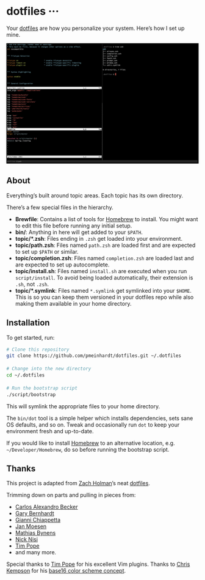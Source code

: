 # dotfiles ···

Your [dotfiles](https://dotfiles.github.io/) are how you personalize your system. Here’s how I set up mine.

![screenshot](./screenshot.png)

## About

Everything’s built around topic areas. Each topic has its own directory.

There’s a few special files in the hierarchy.

- **Brewfile**: Contains a list of tools for [Homebrew](https://github.com/Homebrew/brew) to install. You might want to edit this file before running any initial setup.
- **bin/**: Anything in here will get added to your `$PATH`.
- **topic/\*.zsh**: Files ending in `.zsh` get loaded into your environment.
- **topic/path.zsh**: Files named `path.zsh` are loaded first and are expected to set up `$PATH` or similar.
- **topic/completion.zsh**: Files named `completion.zsh` are loaded last and are expected to set up autocomplete.
- **topic/install.sh**: Files named `install.sh` are executed when you run `script/install`. To avoid being loaded automatically, their extension is `.sh`, not `.zsh`.
- **topic/\*.symlink**: Files named `*.symlink` get symlinked into your `$HOME`. This is so you can keep them versioned in your dotfiles repo while also making them available in your home directory.

## Installation

To get started, run:

```sh
# Clone this repository
git clone https://github.com/pmeinhardt/dotfiles.git ~/.dotfiles

# Change into the new directory
cd ~/.dotfiles

# Run the bootstrap script
./script/bootstrap
```

This will symlink the appropriate files to your home directory.

The `bin/dot` tool is a simple helper which installs dependencies, sets sane OS defaults, and so on.
Tweak and occasionally run `dot` to keep your environment fresh and up-to-date.

If you would like to install [Homebrew](https://github.com/Homebrew/brew) to an alternative location, e.g. `~/Developer/Homebrew`, do so before running the bootstrap script.

## Thanks

This project is adapted from [Zach Holman](https://github.com/holman)’s neat [dotfiles](https://github.com/holman/dotfiles).

Trimming down on parts and pulling in pieces from:

- [Carlos Alexandro Becker](https://github.com/caarlos0/dotfiles)
- [Gary Bernhardt](https://github.com/garybernhardt/dotfiles)
- [Gianni Chiappetta](https://github.com/gf3/dotfiles)
- [Jan Moesen](https://github.com/janmoesen/tilde)
- [Mathias Bynens](https://github.com/mathiasbynens/dotfiles)
- [Nick Nisi](https://github.com/nicknisi/dotfiles)
- [Tim Pope](https://github.com/tpope/tpope)
- and many more.

Special thanks to [Tim Pope](https://github.com/tpope/) for his excellent Vim plugins.
Thanks to [Chris Kempson](https://github.com/chriskempson) for his [base16 color scheme concept](https://github.com/chriskempson/base16).
